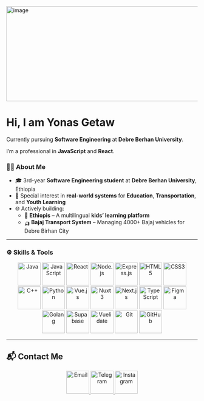 <img width="1024" height="250" alt="image" src="https://github.com/user-attachments/assets/5d8fa9be-7de1-4ce1-a363-66efc495848d" />

# Hi, I am Yonas Getaw  
Currently pursuing **Software Engineering** at **Debre Berhan University**.  

I’m a professional in **JavaScript** and **React**.  

### 🧑‍💻 About Me
- 🎓 3rd-year **Software Engineering student** at **Debre Berhan University**, Ethiopia  
- 🔬 Special interest in **real-world systems** for **Education**, **Transportation**, and **Youth Learning**  
- 🌐 Actively building:  
  - 🧒 **Ethiopis** – A multilingual **kids’ learning platform**  
  - 🛺 **Bajaj Transport System** – Managing 4000+ Bajaj vehicles for Debre Birhan City  

---

### ⚙️ Skills & Tools
<div align="center">
<!-- Programming Languages & Tools -->
<img src="https://cdn.jsdelivr.net/gh/devicons/devicon/icons/java/java-original.svg" title="Java" width="60"/> 
<img src="https://cdn.jsdelivr.net/gh/devicons/devicon/icons/javascript/javascript-original.svg" title="JavaScript" width="60"/> 
<img src="https://cdn.jsdelivr.net/gh/devicons/devicon/icons/react/react-original.svg" title="React" width="60"/> 
<img src="https://cdn.jsdelivr.net/gh/devicons/devicon/icons/nodejs/nodejs-original.svg" title="Node.js" width="60"/> 
<img src="https://cdn.jsdelivr.net/gh/devicons/devicon/icons/express/express-original.svg" title="Express.js" width="60"/> 
<img src="https://cdn.jsdelivr.net/gh/devicons/devicon/icons/html5/html5-original.svg" title="HTML5" width="60"/> 
<img src="https://cdn.jsdelivr.net/gh/devicons/devicon/icons/css3/css3-original.svg" title="CSS3" width="60"/> 
<img src="https://cdn.jsdelivr.net/gh/devicons/devicon/icons/cplusplus/cplusplus-original.svg" title="C++" width="60"/> 
<img src="https://cdn.jsdelivr.net/gh/devicons/devicon/icons/python/python-original.svg" title="Python" width="60"/> 
<img src="https://cdn.jsdelivr.net/gh/devicons/devicon/icons/vuejs/vuejs-original.svg" title="Vue.js" width="60"/> 
<img src="https://cdn.jsdelivr.net/gh/devicons/devicon/icons/nuxtjs/nuxtjs-original.svg" title="Nuxt 3" width="60"/> 
<img src="https://cdn.jsdelivr.net/gh/devicons/devicon/icons/nextjs/nextjs-original.svg" title="Next.js" width="60"/> 
<img src="https://cdn.jsdelivr.net/gh/devicons/devicon/icons/typescript/typescript-original.svg" title="TypeScript" width="60"/> 
<img src="https://cdn.jsdelivr.net/gh/devicons/devicon/icons/figma/figma-original.svg" title="Figma" width="60"/> 
<img src="https://cdn.jsdelivr.net/gh/devicons/devicon/icons/golang/go-original.svg" title="Golang" width="60"/> 
<img src="https://cdn.jsdelivr.net/gh/devicons/devicon/icons/supabase/supabase-original.svg" title="Supabase" width="60"/> 
<img src="https://cdn.jsdelivr.net/gh/devicons/devicon/icons/vuelidate/vuelidate-original.svg" title="Vuelidate" width="60"/> 
<img src="https://cdn.jsdelivr.net/gh/devicons/devicon/icons/git/git-original.svg" title="Git" width="60"/> 
<img src="https://cdn.jsdelivr.net/gh/devicons/devicon/icons/github/github-original.svg" title="GitHub" width="60"/> 
</div>

---

## 📬 Contact Me
<p align="center">
  <a href="mailto:yonasgetaw5444@gmail.com" target="_blank">
    <img src="https://cdn-icons-png.flaticon.com/512/732/732200.png" alt="Email" width="60" />
  </a>
  <a href="https://t.me/@YONAA54" target="_blank">
    <img src="https://cdn-icons-png.flaticon.com/512/2111/2111646.png" alt="Telegram" width="60" />
  </a>
  <a href="https://instagram.com/yourprofile" target="_blank">
    <img src="https://cdn-icons-png.flaticon.com/512/2111/2111463.png" alt="Instagram" width="60" />
  </a>
</p>
